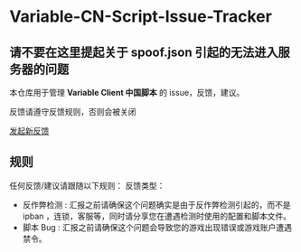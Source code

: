 # Variable-CN-Script-Issue-Tracker

## 请不要在这里提起关于 spoof.json 引起的无法进入服务器的问题

本仓库用于管理 **Variable Client 中国脚本** 的 issue，反馈，建议。

反馈请遵守反馈规则，否则会被关闭

[发起新反馈](https://github.com/dhsunisahentai/VariableCNScriptIssueTracker/issues/new/choose)

## 规则
任何反馈/建议请跟随以下规则：
反馈类型：
- 反作弊检测 : 汇报之前请确保这个问题确实是由于反作弊检测引起的，而不是 ipban ，连锁，客服等，同时请分享您在遭遇检测时使用的配置和脚本文件。
- 脚本 Bug : 汇报之前请确保这个问题会导致您的游戏出现错误或游戏账户遭遇禁令。
